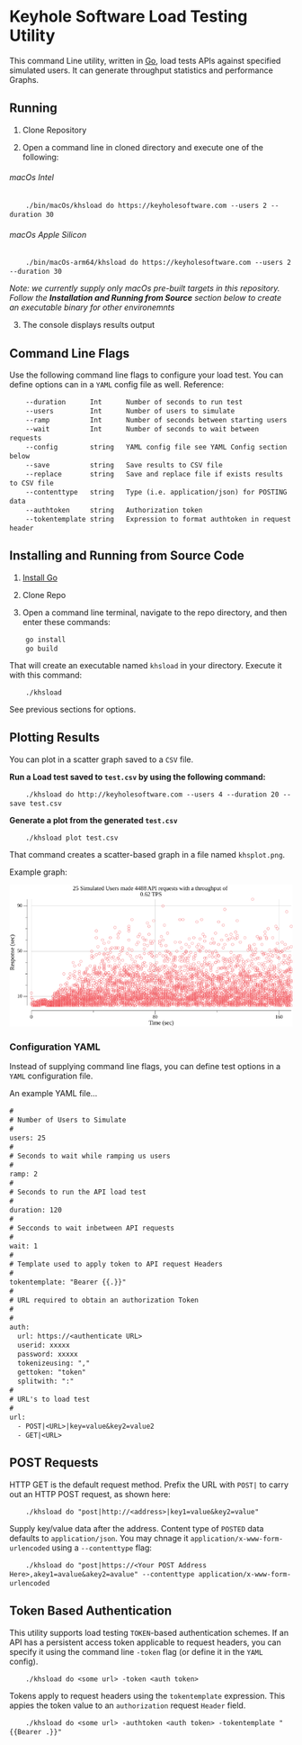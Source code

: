 # Keyhole Software Load Testing Utility

This command Line utility, written in [Go](https://go.dev),  load tests APIs against specified simulated users. 
It can generate throughput statistics and performance Graphs. 

## Running 

1. Clone Repository 

2. Open a command line in cloned directory and execute one of the following:

###### macOs Intel

```
    ./bin/macOs/khsload do https://keyholesoftware.com --users 2 --duration 30 
```

###### macOs Apple Silicon

```
    ./bin/macOs-arm64/khsload do https://keyholesoftware.com --users 2 --duration 30 
```
*Note: we currently supply only macOs pre-built targets in this repository. 
Follow the __Installation and Running from Source__ section below to create an executable 
binary for other environemnts* 


3. The console displays results output 

## Command Line Flags 

Use the following command line flags to configure your load test. 
You can define options can in a `YAML` config file as well. Reference: 

```
    --duration      Int      Number of seconds to run test
    --users         Int      Number of users to simulate 
    --ramp          Int      Number of seconds between starting users
    --wait          Int      Number of seconds to wait between requests  
    --config        string   YAML config file see YAML Config section below
    --save          string   Save results to CSV file
    --replace       string   Save and replace file if exists results to CSV file
    --contenttype   string   Type (i.e. application/json) for POSTING data
    --authtoken     string   Authorization token 
    --tokentemplate string   Expression to format authtoken in request header
```
## Installing and Running from Source Code

1. [Install Go](https://go.dev/doc/install) 

2. Clone Repo 

3. Open a command line terminal, navigate to the repo directory, and then enter these commands:

```
    go install
    go build  
```

That will create an executable named `khsload` in your directory. 
Execute it with this command: 

```
    ./khsload 
```
See previous sections for options.

## Plotting Results 

You can plot in a scatter graph saved to a `CSV` file.  

**Run a Load test saved to `test.csv` by using the following command:**

```
    ./khsload do http://keyholesoftware.com --users 4 --duration 20 --save test.csv 
```

**Generate a plot from the generated `test.csv`**

```
    ./khsload plot test.csv
```

That command creates a scatter-based graph in a file named `khsplot.png`. 

Example graph:

![](khsplot.png)

### Configuration YAML 

Instead of supplying command line flags, you can define test options in a `YAML` configuration file. 

An example YAML file...
```
#
# Number of Users to Simulate 
#
users: 25
#
# Seconds to wait while ramping us users
#
ramp: 2
#
# Seconds to run the API load test
#
duration: 120
#
# Secconds to wait inbetween API requests
#
wait: 1
#
# Template used to apply token to API request Headers
#
tokentemplate: "Bearer {{.}}"
#
# URL required to obtain an authorization Token
#
# 
auth:
  url: https://<authenticate URL>
  userid: xxxxx
  password: xxxxx
  tokenizeusing: ","
  gettoken: "token"
  splitwith: ":"
#
# URL's to load test
#
url:
  - POST|<URL>|key=value&key2=value2
  - GET|<URL>

```
## POST Requests 
HTTP GET is the default request method. Prefix the URL with `POST|` to carry 
out an HTTP POST request, as shown here:

```
    ./khsload do "post|http://<address>|key1=value&key2=value"
```
Supply key/value data after the address. 
Content type of `POSTED` data defaults to `application/json`. 
You may chnage it `application/x-www-form-urlencoded` using a `--contenttype` flag:

```
    ./khsload do "post|https://<Your POST Address Here>,akey1=avalue&akey2=avalue" --contenttype application/x-www-form-urlencoded
```

## Token Based Authentication 
This utility supports load testing `TOKEN`-based authentication schemes. 
If an API has a persistent access token applicable to request headers,
you can specify it using the command line `-token` flag (or define it in the `YAML` config). 

```
    ./khsload do <some url> -token <auth token>
```

Tokens apply to request headers using the `tokentemplate` expression. 
This appies the token value to an `authorization` request `Header` field. 

``` 
    ./khsload do <some url> -authtoken <auth token> -tokentemplate "{{Bearer .}}"
```










